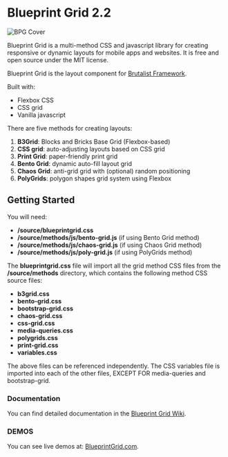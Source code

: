 # Blueprint Grid 2.2
![BPG Cover](http://www.blueprintgrid.com/core/files/images/bpg-social.jpg)

Blueprint Grid is a multi-method CSS and javascript library for creating responsive or dynamic layouts for mobile apps and websites. It is free and open source under the MIT license.

Blueprint Grid is the layout component for [Brutalist Framework](https://www.brutalistframework.com). 

Built with:
* Flexbox CSS
* CSS grid
* Vanilla javascript

There are five methods for creating layouts: 
1. **B3Grid**: Blocks and Bricks Base Grid (Flexbox-based)
2. **CSS grid**: auto-adjusting layouts based on CSS grid
3. **Print Grid**: paper-friendly print grid
4. **Bento Grid**: dynamic auto-fill layout grid
5. **Chaos Grid**: anti-grid grid with (optional) random positioning
6. **PolyGrids**: polygon shapes grid system using Flexbox

## Getting Started
You will need: 
* **/source/blueprintgrid.css**
* **/source/methods/js/bento-grid.js** (if using Bento Grid method)
* **/source/methods/js/chaos-grid.js** (if using Chaos Grid method)
* **/source/methods/js/poly-grid.js** (if using PolyGrids method)

The **blueprintgrid.css** file will import all the grid method CSS files from the **/source/methods** directory, which contains the following method CSS source files:
* **b3grid.css**
* **bento-grid.css**
* **bootstrap-grid.css**
* **chaos-grid.css**
* **css-grid.css**
* **media-queries.css**
* **polygrids.css**
* **print-grid.css**
* **variables.css**

The above files can be referenced independently. The CSS variables file is imported into each of the other files, EXCEPT FOR media-queries and bootstrap-grid.

### Documentation
You can find detailed documentation in the [Blueprint Grid Wiki](https://github.com/pinecreativelabs/Blueprint-Grid/wiki).

### DEMOS
You can see live demos at: [BlueprintGrid.com](https://www.blueprintgrid.com).

